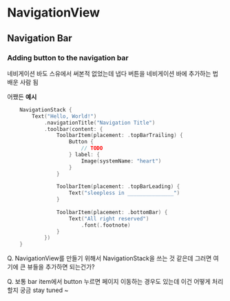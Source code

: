 #  NavigationView

## Navigation Bar

### Adding button to the navigation bar

네비게이션 바도 스유에서 써본적 없었는데 냅다 버튼을 네비게이션 바에 추가하는 법 배운 사람 됨

어쨌든 **예시**

```swift
    NavigationStack {
        Text("Hello, World!")
            .navigationTitle("Navigation Title")
            .toolbar(content: {
                ToolbarItem(placement: .topBarTrailing) {
                    Button {
                        // TODO
                    } label: {
                        Image(systemName: "heart")
                    }
                }
                
                ToolbarItem(placement: .topBarLeading) {
                    Text("sleepless in _______________")
                }
                
                ToolbarItem(placement: .bottomBar) {
                    Text("All right reserved")
                        .font(.footnote)
                }
            })
    }
```

Q. NavigationView를 만들기 위해서 NavigationStack을 쓰는 것 같은데 그러면 여기에 큰 뷰들을 추가하면 되는건가?


Q. 보통 bar item에서 button 누르면 페이지 이동하는 경우도 있는데 이건 어떻게 처리할지 궁금 stay tuned ~


